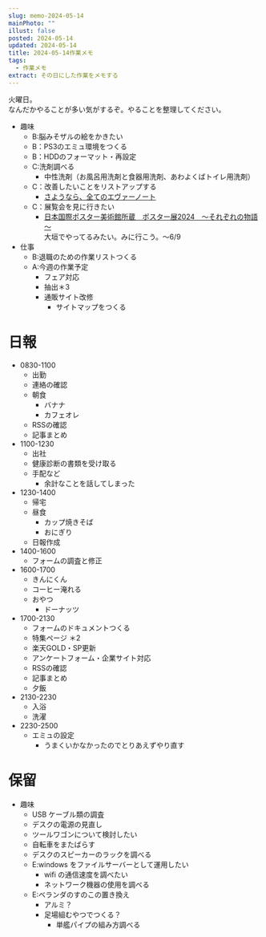 ```yaml
---
slug: memo-2024-05-14
mainPhoto: ""
illust: false
posted: 2024-05-14
updated: 2024-05-14
title: 2024-05-14作業メモ
tags:
  - 作業メモ
extract: その日にした作業をメモする
---
```


火曜日。  
なんだかやることが多い気がするぞ。やることを整理してください。

- 趣味
  - B:脳みそザルの絵をかきたい
  - B：PS3のエミュ環境をつくる
  - B：HDDのフォーマット・再設定
  - C:洗剤調べる
    - 中性洗剤（お風呂用洗剤と食器用洗剤、あわよくばトイレ用洗剤）
  - C：改善したいことをリストアップする 
    - [さようなら、全てのエヴァーノート](https://honeshabri.hatenablog.com/entry/Evernote_to_Obsidian)  
  - C：展覧会を見に行きたい
    - [日本国際ポスター美術館所蔵　ポスター展2024　～それぞれの物語～](https://www.japandesign.ne.jp/event/postermuseum-ogaki-2024/)  
    大垣でやってるみたい。みに行こう。〜6/9
- 仕事
  - B:退職のための作業リストつくる
  - A:今週の作業予定
    - フェア対応
    - 抽出＊3
    - 通販サイト改修
      - サイトマップをつくる

# 日報

- 0830-1100
  - 出勤
  - 連絡の確認
  - 朝食
    - バナナ
    - カフェオレ
  - RSSの確認
  - 記事まとめ
- 1100-1230
  - 出社
  - 健康診断の書類を受け取る
  - 手配など
    - 余計なことを話してしまった
- 1230-1400
  - 帰宅
  - 昼食
    - カップ焼きそば
    - おにぎり
  - 日報作成
- 1400-1600
  - フォームの調査と修正
- 1600-1700
  - きんにくん
  - コーヒー淹れる
  - おやつ
    - ドーナッツ
- 1700-2130
  - フォームのドキュメントつくる
  - 特集ページ ＊2
  - 楽天GOLD・SP更新
  - アンケートフォーム・企業サイト対応
  - RSSの確認
  - 記事まとめ
  - 夕飯
- 2130-2230
  - 入浴
  - 洗濯
- 2230-2500
  - エミュの設定
    - うまくいかなかったのでとりあえずやり直す

# 保留

- 趣味
  - USB ケーブル類の調査
  - デスクの電源の見直し
  - ツールワゴンについて検討したい
  - 自転車をまたばらす
  - デスクのスピーカーのラックを調べる
  - E:windows をファイルサーバーとして運用したい
    - wifi の通信速度を調べたい
    - ネットワーク機器の使用を調べる
  - E:ベランダのすのこの置き換え
    - アルミ？
    - 足場組むやつでつくる？
      - 単艦パイプの組み方調べる
